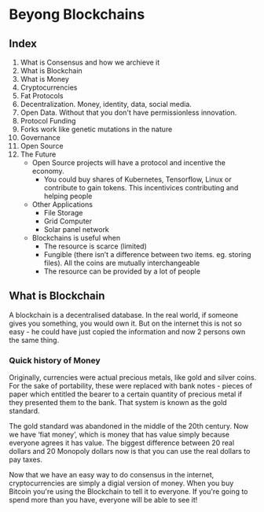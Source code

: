 # Beyong Blockchains

## Index

1. What is Consensus and how we archieve it
1. What is Blockchain
1. What is Money
1. Cryptocurrencies
1. Fat Protocols
1. Decentralization. Money, identity, data, social media.
1. Open Data. Without that you don't have permissionless innovation.
1. Protocol Funding
1. Forks work like genetic mutations in the nature
1. Governance
1. Open Source
1. The Future
    - Open Source projects will have a protocol and incentive the economy.
      - You could buy shares of Kubernetes, Tensorflow, Linux or contribute to gain tokens. This incentivices contributing and helping people
    - Other Applications
      - File Storage
      - Grid Computer
      - Solar panel network
    - Blockchains is useful when
      - The resource is scarce (limited)
      - Fungible (there isn’t a difference between two items. eg. storing files). All the coins are mutually interchangeable
      - The resource can be provided by a lot of people

## What is Blockchain

A blockchain is a decentralised database. In the real world, if someone gives you something, you would own it. But on the internet this is not so easy - he could have just copied the information and now 2 persons own the same thing.

### Quick history of Money

Originally, currencies were actual precious metals, like gold and silver coins. For the sake of portability, these were replaced with bank notes - pieces of paper which entitled the bearer to a certain quantity of precious metal if they presented them to the bank. That system is known as the gold standard.

The gold standard was abandoned in the middle of the 20th century. Now we have ‘fiat money’, which is money that has value simply because everyone agrees it has value. The biggest difference between 20 real dollars and 20 Monopoly dollars now is that you can use the real dollars to pay taxes.

Now that we have an easy way to do consensus in the internet, cryptocurrencies are simply a digial version of money. When you buy Bitcoin you're using the Blockchain to tell it to everyone. If you're going to spend more than you have, everyone will be able to see it!
